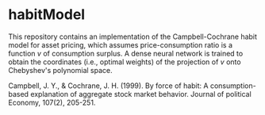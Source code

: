 # habitModel
This repository contains an implementation of the Campbell-Cochrane habit model for asset pricing, which assumes price-consumption ratio is a function $v$ of consumption surplus. A dense neural network is trained to obtain the coordinates (i.e., optimal weights) of the projection of $v$ onto Chebyshev's polynomial space.

Campbell, J. Y., & Cochrane, J. H. (1999). By force of habit: A consumption-based explanation of aggregate stock market behavior. Journal of political Economy, 107(2), 205-251.
